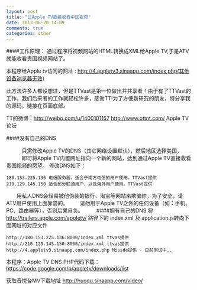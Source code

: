 ```yaml
---
layout: post
title: "让Apple TV直接收看中国视频"
date: 2013-06-20 14:09
comments: true
categories: other
---
```



####工作原理：
通过程序将视频网站的HTML转换成XML给Apple TV,于是ATV就能收看贵国视频网站了。

本程序给Apple tv访问的网址 : http://4.appletv3.sinaapp.com/index.php(其他设备浏览器无效) 

此方法许多人都设想过，但是TTVast是第一位做出并共享者！由于有了TTVast的工作，我们后来者的工作就轻松许多，感谢TT!为了方便新研究的朋友，特分享我的源码，链接在页面底部。

TT的微博：http://weibo.com/u/1400101157
http://www.ottnt.com/ Apple TV论坛 

<!-- more -->

####没有自己的DNS

　　　只需修改Apple TV的DNS（其它网络设置默认），然后地区选择美国，
　　　即可将Apple TV内置网址指向一个新的网站，达到通过Apple TV直接收看贵国视频的愿望。
修改DNS如下：
```
180.153.225.136 电信服务器，适合于南方电信的用户使用。TTVast提供
210.129.145.150 适合部分联通用户，以及海外用户使用。TTVast提供
```
　　用私人DNS会轻易被他伪装的银行、淘宝等网站来欺骗你，为了安全，请ATV用户使用上面靠谱的。
　　请勿用于Apple TV之外的任何设备（如：手机、PC、路由器等），否则后果自负。
　　
####拥有自己的DNS
将 http://trailers.apple.com/appletv/ 路径下的 index.xml 及 application.js转向下面网址的对应文件
```
http://180.153.225.136:8000/index.xml ttvas提供
http://210.129.145.150:8000/index.xml ttvas提供
http://4.appletv3.sinaapp.com/index.php Missde提供 - 目前测试中..
```

本程序：Apple TV DNS PHP代码下载：
https://code.google.com/p/appletv/downloads/list 

获取音悦台MV下载地址 http://huoqu.sinaapp.com/video/